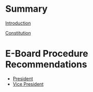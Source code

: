 # Summary

[Introduction](introduction.md)

[Constitution](constitution.md)

# E-Board Procedure Recommendations

- [President](./president.md)
- [Vice President](./vice_president.md)
